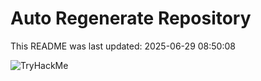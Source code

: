 # Auto Regenerate Repository

This README was last updated: 2025-06-29 08:50:08

 ![TryHackMe](https://tryhackme.com/badge/533634)
